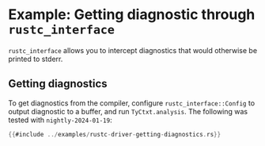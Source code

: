 # Example: Getting diagnostic through `rustc_interface`

`rustc_interface` allows you to intercept diagnostics that would otherwise be printed to stderr.

## Getting diagnostics

To get diagnostics from the compiler,
configure `rustc_interface::Config` to output diagnostic to a buffer,
and run `TyCtxt.analysis`. The following was tested
with <!-- date-check: oct 2023 --> `nightly-2024-01-19`:

```rust
{{#include ../examples/rustc-driver-getting-diagnostics.rs}}
```
